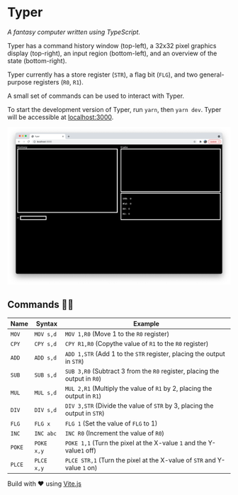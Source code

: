# Typer

_A fantasy computer written using TypeScript._

Typer has a command history window (top-left), a 32x32 pixel graphics display (top-right), an input region (bottom-left), and an overview of the state (bottom-right).

Typer currently has a store register (`STR`), a flag bit (`FLG`), and two general-purpose registers (`R0`, `R1`).

A small set of commands can be used to interact with Typer.

To start the development version of Typer, run `yarn`, then `yarn dev`. Typer will be accessible at [localhost:3000](localhost:3000).

![Typer Screenshot](screenshot.png "Typer Screenshot")

## Commands 👨‍💻

| Name        | Syntax        | Example   |
| ----------- | ------------- | --------- |
| `MOV`       | `MOV s,d`     | `MOV 1,R0` (Move 1 to the `R0` register) |
| `CPY`       | `CPY s,d`     | `CPY R1,R0` (Copythe value of `R1` to the `R0` register) |
| `ADD`       | `ADD s,d`     | `ADD 1,STR` (Add 1 to the `STR` register, placing the output in `STR`) |
| `SUB`       | `SUB s,d`     | `SUB 3,R0` (Subtract 3 from the `R0` register, placing the output in `R0`) |
| `MUL`       | `MUL s,d`     | `MUL 2,R1` (Multiply the value of `R1` by 2, placing the output in `R1`) |
| `DIV`       | `DIV s,d`     | `DIV 3,STR` (Divide the value of `STR` by 3, placing the output in `STR`) |
| `FLG`       | `FLG x`       | `FLG 1` (Set the value of `FLG` to 1) |
| `INC`       | `INC abc`     | `INC R0` (Increment the value of `R0`) |
| `POKE`      | `POKE x,y`    | `POKE 1,1` (Turn the pixel at the X-value `1` and the Y-value`1` off) |
| `PLCE`      | `PLCE x,y`    | `PLCE STR,1` (Turn the pixel at the X-value of `STR` and Y-value `1` on) |


Build with ❤️ using [Vite.js](https://vitejs.dev/)